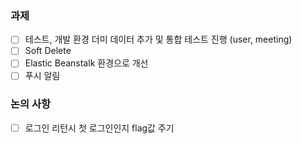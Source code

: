 ### 과제
- [ ] 테스트, 개발 환경 더미 데이터 추가 및 통합 테스트 진행 (user, meeting)
- [ ] Soft Delete
- [ ] Elastic Beanstalk 환경으로 개선
- [ ] 푸시 알림

### 논의 사항
- [ ] 로그인 리턴시 첫 로그인인지 flag값 주기

